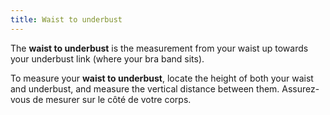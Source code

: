 ```yaml
---
title: Waist to underbust
---
```


The **waist to underbust** is the measurement from your waist up towards your underbust link (where your bra band sits).

To measure your **waist to underbust**, locate the height of both your waist and underbust, and measure the vertical distance between them. Assurez-vous de mesurer sur le côté de votre corps.
